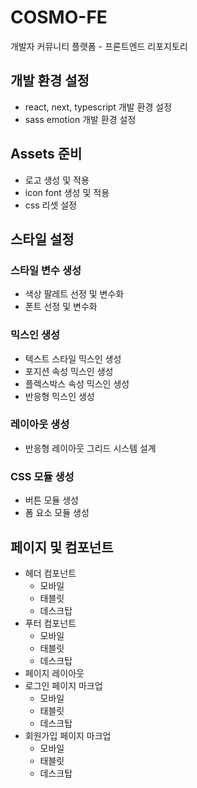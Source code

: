 # COSMO-FE

개발자 커뮤니티 플랫폼 - 프론트엔드 리포지토리

## 개발 환경 설정

- react, next, typescript 개발 환경 설정
- sass emotion 개발 환경 설정

## Assets 준비

- 로고 생성 및 적용
- icon font 생성 및 적용
- css 리셋 설정

## 스타일 설정

### 스타일 변수 생성

- 색상 팔레트 선정 및 변수화
- 폰트 선정 및 변수화

### 믹스인 생성

- 텍스트 스타일 믹스인 생성
- 포지션 속성 믹스인 생성
- 플렉스박스 속성 믹스인 생성
- 반응형 믹스인 생성

### 레이아웃 생성

- 반응형 레이아웃 그리드 시스템 설계

### CSS 모듈 생성

- 버튼 모듈 생성
- 폼 요소 모듈 생성

## 페이지 및 컴포넌트

- 헤더 컴포넌트
  - 모바일
  - 태블릿
  - 데스크탑
- 푸터 컴포넌트
  - 모바일
  - 태블릿
  - 데스크탑
- 페이지 레이아웃
- 로그인 페이지 마크업
  - 모바일
  - 태블릿
  - 데스크탑
- 회원가입 페이지 마크업
  - 모바일
  - 태블릿
  - 데스크탑
